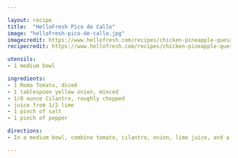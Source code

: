 ```yaml
---

layout: recipe
title:  "HelloFresh Pico de Callo"
image: "hellofresh-pico-de-callo.jpg"
imagecredit: https://www.hellofresh.com/recipes/chicken-pineapple-quesadillas-5e5026694cd03e416b3ebf93
recipecredit: https://www.hellofresh.com/recipes/chicken-pineapple-quesadillas-5e5026694cd03e416b3ebf93

utensils:
- 1 medium bowl

ingredients:
- 1 Roma Tomato, diced
- 1 tablespoon yellow onion, minced
- 1/8 ounce Cilantro, roughly chopped
- juice from 1/2 lime
- 1 pinch of salt
- 1 pinch of pepper

directions:
- In a medium bowl, combine tomato, cilantro, onion, lime juice, and a pinch of salt and pepper.

---
```

